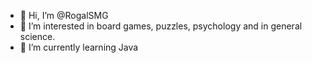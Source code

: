 - 👋 Hi, I’m @RogalSMG
- 👀 I’m interested in board games, puzzles, psychology and in general science.
- 🌱 I’m currently learning Java


<!---
RogalSMG/RogalSMG is a ✨ special ✨ repository because its `README.md` (this file) appears on your GitHub profile.
You can click the Preview link to take a look at your changes.
--->
